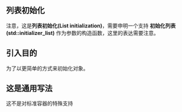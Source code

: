 ## 列表初始化
注意，这是**列表初始化(List initialization)**，需要申明一个支持 **初始化列表(std::initializer_list)** 作为参数的构造函数，这里的表达需要注意。

## 引入目的
为了以更简单的方式来初始化对象。

## 这是通用写法 
这不是对标准容器的特殊支持
